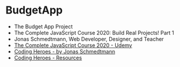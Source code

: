 # BudgetApp
* The Budget App Project
* The Complete JavaScript Course 2020:  Build Real Projects!  Part 1
* Jonas Schmedtmann, Web Developer, Designer, and Teacher
* [The Complete JavaScript Course 2020 - Udemy](https://www.udemy.com/course/the-complete-javascript-course/learn/lecture/5869076#overview)
* [Coding Heroes - by Jonas Schmedtmann](https://codingheroes.io/)
* [Coding Heroes - Resources](https://codingheroes.io/resources/)
